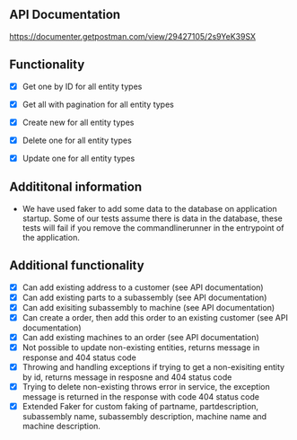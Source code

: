 ## API Documentation
https://documenter.getpostman.com/view/29427105/2s9YeK39SX

## Functionality
- [X] Get one by ID for all entity types
- [X] Get all with pagination for all entity types
- [X] Create new for all entity types
- [X] Delete one for all entity types
- [X] Update one for all entity types


## Addititonal information 
- We have used faker to add some data to the database on application startup. Some of our tests assume there is data in the database, these tests will fail if you remove the commandlinerunner in the entrypoint of the application. 

## Additional functionality
- [X] Can add existing address to a customer (see API documentation)
- [X] Can add existing parts to a subassembly (see API documentation)
- [X] Can add exisiting subassembly to machine (see API documentation)
- [X] Can create a order, then add this order to an existing customer (see API documentation)
- [X] Can add existing machines to an order (see API documentation)
- [X] Not possible to update non-existing entities, returns message in response and 404 status code
- [X] Throwing and handling exceptions if trying to get a non-exisiting entity by id, returns message in resposne and 404 status code
- [X] Trying to delete non-existing throws error in service, the exception message is returned in the response with code 404 status code
- [X] Extended Faker for custom faking of partname, partdescription, subassembly name, subassembly description, machine name and machine description.
